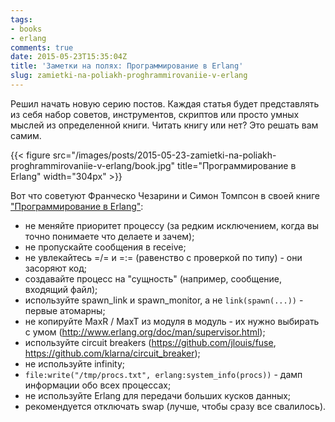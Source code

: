 ```yaml
---
tags:
- books
- erlang
comments: true
date: 2015-05-23T15:35:04Z
title: 'Заметки на полях: Программирование в Erlang'
slug: zamietki-na-poliakh-proghrammirovaniie-v-erlang
---
```


Решил начать новую серию постов. Каждая статья будет представлять из себя набор
советов, инструментов, скриптов или просто умных мыслей из определенной книги.
Читать книгу или нет? Это решать вам самим.

<!--more-->

{{< figure src="/images/posts/2015-05-23-zamietki-na-poliakh-proghrammirovaniie-v-erlang/book.jpg" title="Программирование в Erlang" width="304px" >}}

Вот что советуют Франческо Чезарини и Симон Томпсон в своей книге ["Программирование в Erlang"][1]:

- не меняйте приоритет процессу (за редким исключением, когда вы точно понимаете что делаете и зачем);
- не пропускайте сообщения в receive;
- не увлекайтесь =/= и =:= (равенство с проверкой по типу) - они засоряют код;
- создавайте процесс на "сущность" (например, сообщение, входящий файл);
- используйте spawn_link и spawn_monitor, а не `link(spawn(...))` - первые атомарны;
- не копируйте MaxR / MaxT из модуля в модуль - их нужно выбирать с умом (http://www.erlang.org/doc/man/supervisor.html);
- используйте circuit breakers (https://github.com/jlouis/fuse, https://github.com/klarna/circuit_breaker);
- не используйте infinity;
- `file:write("/tmp/procs.txt", erlang:system_info(procs))` - дамп информации обо всех процессах;
- не используйте Erlang для передачи больших кусков данных;
- рекомендуется отключать swap (лучше, чтобы сразу все свалилось).

[1]: http://www.ozon.ru/context/detail/id/30671701/?partner=akalyaev
